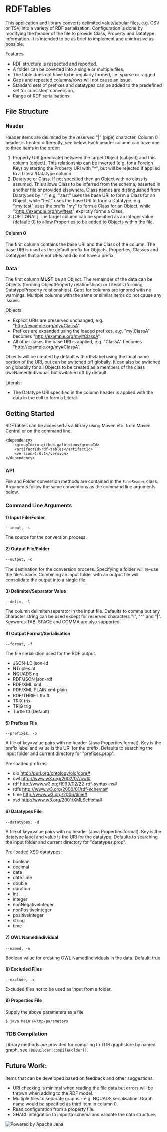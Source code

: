 # RDFTables
This application and library converts delimited value/tabular files, e.g. CSV or TSV, into a variety of RDF serialisation.
Configuration is done by modifying the header of the file to provide Class, Property and Datatype information.
It is intended to be as brief to implement and unintrusive as possible.

Features:
* RDF structure is respected and reported.
* A folder can be coverted into a single or multiple files.
* The table does not have to be regularly formed, i.e. sparse or ragged.
* Gaps and repeated columns/rows will not cause an issue.
* Standard sets of prefixes and datatypes can be added to the predefined set for consistent conversion.
* Range of RDF serialisations.

## File Structure

### Header

Header items are delimited by the reserved "|" (pipe) character.
Column 0 header is treated differently, see below.
Each header column can have one to three items in the order:

1. Property URI (predicate) between the target Object (subject) and this column (object). This relationship can be inverted (e.g. for a Foreign Key) by starting the Property URI with "^", but will be rejected if applied to a Literal/Datatype column.
2. Datatype or Class. If not specified then an Object with no class is assumed. This allows Class to be inferred from the schema, asserted in another file or provided elsewhere. Class names are distinguished from Datatypes by ":",
e.g. ":test" uses the base URI to form a Class for an Object, while "test" uses the base URI to form a Datatype.
e.g. ":my:test" uses the prefix "my" to form a Class for an Object, while ":http://example.org/my#test" explictly forms a Class.
3. [OPTIONAL] The target column can be specified as an integer value (default: 0) to allow Properties to be added to Objects within the file.

#### Column 0
The first column contains the base URI and the Class of the column.
The base URI is used as the default prefix for Objects, Properties, Classes and Datatypes that are not URIs and do not have a prefix.

### Data
The first column __MUST__ be an Object.
The remainder of the data can be Objects (forming ObjectProperty relationships) or Literals (forming DatatypeProperty relationships).
Gaps for columns are ignored with no warnings.
Multiple columns with the same or similar items do not cause any issues.

Objects:
*  Explicit URIs are preserved unchanged, e.g. "http://example.org/my#ClassA".
*  Prefixes are expanded using the loaded prefixes, e.g. "my:ClassA" becomes "http://example.org/my#ClassA".
*  All other cases the base URI is applied, e.g. "ClassA" becomes "http://example.org/my#ClassA".

Objects will be created by default with rdfs:label using the local name portion of the URI, but can be switched off globally.
It can also be switched on globablly for all Objects to be created as a members of the class owl:NamedIndividual, but switched off by default.

Literals:
* The Datatype URI specified in the column header is applied with the data in the cell to form a Literal.

## Getting Started
RDFTables can be accessed as a library using Maven etc. from Maven Central or on the command line.

```
<dependency>
    <groupId>io.github.galbiston</groupId>
    <artifactId>rdf-tables</artifactId>
    <version>1.0.1</version>
</dependency>
```

### API
File and Folder conversion methods are contained in the `FileReader` class.
Arguments follow the same conventions as the command line arguments below.

### Command Line Arguments

#### 1) Input File/Folder
```
--input, -i
```

The source for the conversion process.

#### 2) Output File/Folder
```
--output, -o
```
The destination for the conversion process.
Specifying a folder will re-use the file/s name.
Combining an input folder with an output file will consolidate the output into a single file.

#### 3) Delimiter/Separator Value
```
--delim, -l
```
The column delimiter/separator in the input file.
Defaults to comma but any character string can be used except for reserved characters ":", "^" and "|".
Keywords TAB, SPACE and COMMA are also supported.

#### 4) Output Format/Serialisation
```
--format, -f
```
The file serialistion used for the RDF output.

*  JSON-LD		json-ld
*  NTriples		nt
*  NQUADS		nq
*  RDF/JSON		json-rdf
*  RDF/XML		xml
*  RDF/XML PLAIN		xml-plain
*  RDF/THRIFT			thrift
*  TRIX			trix
*  TRIG			trig
*  Turtle		ttl (Default)

#### 5) Prefixes File
```
--prefixes, -p
```
A file of key=value pairs with no header (Java Properties format).
Key is the prefix label and value is the URI for the prefix.
Defaults to searching the input folder and current directory for "prefixes.prop".

Pre-loaded prefixes:
*  olo	http://purl.org/ontology/olo/core#
*  owl	http://www.w3.org/2002/07/owl#
*  rdf	http://www.w3.org/1999/02/22-rdf-syntax-ns#
*  rdfs	http://www.w3.org/2000/01/rdf-schema#
*  time	http://www.w3.org/2006/time#
*  xsd	http://www.w3.org/2001/XMLSchema#

#### 6) Datatypes File
```
--datatypes, -d
```
A file of key=value pairs with no header (Java Properties format).
Key is the datatype label and value is the URI for the datatype.
Defaults to searching the input folder and current directory for "datatypes.prop".

Pre-loaded XSD datatypes:
*  boolean
*  decimal
*  date
*  dateTime
*  double
*  duration
*  int
*  integer
*  nonNegativeInteger
*  nonPositiveInteger
*  positiveInteger
*  string
*  time

#### 7) OWL NamedIndividual
```
--named, -n
```
Boolean value for creating OWL NamedIndividuals in the data. Default: true

#### 8) Excluded Files
```
--exclude, -x
```
Excluded files not to be used as input from a folder.

#### 9) Properties File
Supply the above parameters as a file:
```console
$ java Main @/tmp/parameters
```

### TDB Compilation
Library methods are provided for compiling to TDB graphstore by named graph, see `TDBBuilder.compileFolder()`.

## Future Work:
Items that can be developed based on feedback and other suggestions.
* URI checking is minimal when reading the file data but errors will be thrown when adding to the RDF model.
* Multiple files to separate graphs - e.g. NQUADS serialisation. Graph name would be specified as third item in column 0.
* Read configuration from a property file.
* SHACL integration to importa schema and validate the data structure.

![Powered by Apache Jena](https://www.apache.org/logos/comdev-test/poweredby/jena.png "Powered by Apache Jena")
